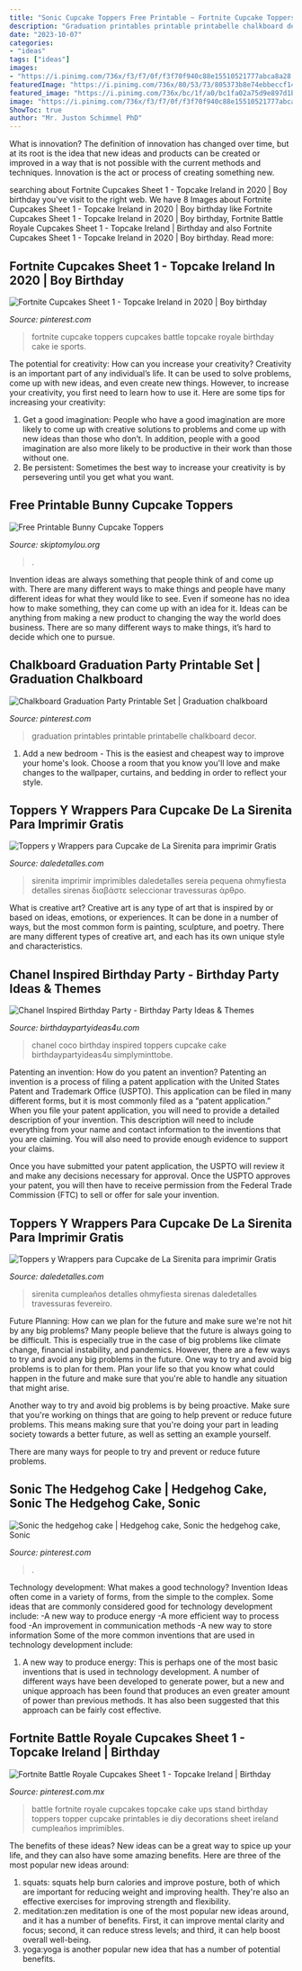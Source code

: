 ```yaml
---
title: "Sonic Cupcake Toppers Free Printable ~ Fortnite Cupcake Toppers Cupcakes Battle Topcake Royale Birthday Cake Ie Sports"
description: "Graduation printables printable printabelle chalkboard decor"
date: "2023-10-07"
categories:
- "ideas"
tags: ["ideas"]
images:
- "https://i.pinimg.com/736x/f3/f7/0f/f3f70f940c88e15510521777abca8a28.jpg"
featuredImage: "https://i.pinimg.com/736x/80/53/73/805373b8e74ebbeccf140a6efd4a27dc.jpg"
featured_image: "https://i.pinimg.com/736x/bc/1f/a0/bc1fa02a75d9e897d1baf8c0d2e897ac.jpg"
image: "https://i.pinimg.com/736x/f3/f7/0f/f3f70f940c88e15510521777abca8a28.jpg"
ShowToc: true
author: "Mr. Juston Schimmel PhD"
---
```



What is innovation?
The definition of innovation has changed over time, but at its root is the idea that new ideas and products can be created or improved in a way that is not possible with the current methods and techniques. Innovation is the act or process of creating something new.

	

		
searching about Fortnite Cupcakes Sheet 1 - Topcake Ireland in 2020 | Boy birthday you've visit to the right web. We have 8 Images about Fortnite Cupcakes Sheet 1 - Topcake Ireland in 2020 | Boy birthday like Fortnite Cupcakes Sheet 1 - Topcake Ireland in 2020 | Boy birthday, Fortnite Battle Royale Cupcakes Sheet 1 - Topcake Ireland | Birthday and also Fortnite Cupcakes Sheet 1 - Topcake Ireland in 2020 | Boy birthday. Read more:
		
    
## Fortnite Cupcakes Sheet 1 - Topcake Ireland In 2020 | Boy Birthday

<img loading=lazy src="https://i.pinimg.com/736x/bc/1f/a0/bc1fa02a75d9e897d1baf8c0d2e897ac.jpg" onerror="this.onerror=null;this.src='https://tse1.mm.bing.net/th?id=OIP.5J5xC-cMyzYsae388zziQwHaKe&amp;pid=15.1';" alt="Fortnite Cupcakes Sheet 1 - Topcake Ireland in 2020 | Boy birthday">

_Source: pinterest.com_

>fortnite cupcake toppers cupcakes battle topcake royale birthday cake ie sports. 

	

The potential for creativity: How can you increase your creativity?
Creativity is an important part of any individual’s life. It can be used to solve problems, come up with new ideas, and even create new things. However, to increase your creativity, you first need to learn how to use it. Here are some tips for increasing your creativity: 
1. Get a good imagination: People who have a good imagination are more likely to come up with creative solutions to problems and come up with new ideas than those who don’t. In addition, people with a good imagination are also more likely to be productive in their work than those without one. 
2. Be persistent: Sometimes the best way to increase your creativity is by persevering until you get what you want.

    
## Free Printable Bunny Cupcake Toppers

<img loading=lazy src="http://www.skiptomylou.org/wp-content/uploads/2009/04/eastercupcaketopper1-1.jpg" onerror="this.onerror=null;this.src='https://tse3.mm.bing.net/th?id=OIP.49PfAkXvposGoyRzjlvTZgAAAA&amp;pid=15.1';" alt="Free Printable Bunny Cupcake Toppers">

_Source: skiptomylou.org_

>. 

	

Invention ideas are always something that people think of and come up with. There are many different ways to make things and people have many different ideas for what they would like to see. Even if someone has no idea how to make something, they can come up with an idea for it. Ideas can be anything from making a new product to changing the way the world does business. There are so many different ways to make things, it’s hard to decide which one to pursue.

    
## Chalkboard Graduation Party Printable Set | Graduation Chalkboard

<img loading=lazy src="https://i.pinimg.com/736x/36/69/2b/36692bf315969ab7e9cc5ad09f67efc0--graduation-ideas-graduation-printables.jpg" onerror="this.onerror=null;this.src='https://tse4.mm.bing.net/th?id=OIP.oYx3eyDzcaflWRRzLOT8aQHaNj&amp;pid=15.1';" alt="Chalkboard Graduation Party Printable Set | Graduation chalkboard">

_Source: pinterest.com_

>graduation printables printable printabelle chalkboard decor. 

	

1. Add a new bedroom - This is the easiest and cheapest way to improve your home's look. Choose a room that you know you'll love and make changes to the wallpaper, curtains, and bedding in order to reflect your style.

    
## Toppers Y Wrappers Para Cupcake De La Sirenita Para Imprimir Gratis

<img loading=lazy src="https://i2.wp.com/www.daledetalles.com/wp-content/uploads/2016/02/princesa-ariel6.png" onerror="this.onerror=null;this.src='https://tse1.mm.bing.net/th?id=OIP.yefkLDnFNalr5BkrHDKuPAHaCV&amp;pid=15.1';" alt="Toppers y Wrappers para Cupcake de La Sirenita para imprimir Gratis">

_Source: daledetalles.com_

>sirenita imprimir imprimibles daledetalles sereia pequena ohmyfiesta detalles sirenas διαβάστε seleccionar travessuras άρθρο. 

	

What is creative art?
Creative art is any type of art that is inspired by or based on ideas, emotions, or experiences. It can be done in a number of ways, but the most common form is painting, sculpture, and poetry. There are many different types of creative art, and each has its own unique style and characteristics.

    
## Chanel Inspired Birthday Party - Birthday Party Ideas &amp; Themes

<img loading=lazy src="https://i0.wp.com/www.birthdaypartyideas4u.com/wp-content/uploads/2015/03/coco-chanel-inspired-birthday-party-cupcake-toppers.jpg" onerror="this.onerror=null;this.src='https://tse3.mm.bing.net/th?id=OIP.ro-w84BjA4Qkk4qsALhWKgHaLH&amp;pid=15.1';" alt="Chanel Inspired Birthday Party - Birthday Party Ideas &amp; Themes">

_Source: birthdaypartyideas4u.com_

>chanel coco birthday inspired toppers cupcake cake birthdaypartyideas4u simplyminttobe. 

	

Patenting an invention: How do you patent an invention?
Patenting an invention is a process of filing a patent application with the United States Patent and Trademark Office (USPTO). This application can be filed in many different forms, but it is most commonly filed as a “patent application.”
When you file your patent application, you will need to provide a detailed description of your invention. This description will need to include everything from your name and contact information to the inventions that you are claiming. You will also need to provide enough evidence to support your claims.

Once you have submitted your patent application, the USPTO will review it and make any decisions necessary for approval. Once the USPTO approves your patent, you will then have to receive permission from the Federal Trade Commission (FTC) to sell or offer for sale your invention.

    
## Toppers Y Wrappers Para Cupcake De La Sirenita Para Imprimir Gratis

<img loading=lazy src="https://i0.wp.com/www.daledetalles.com/wp-content/uploads/2016/02/princesa-ariel-3.png" onerror="this.onerror=null;this.src='https://tse1.mm.bing.net/th?id=OIP.Dpx8LIpTPlY6RJoEWDvLgQHaH5&amp;pid=15.1';" alt="Toppers y Wrappers para Cupcake de La Sirenita para imprimir Gratis">

_Source: daledetalles.com_

>sirenita cumpleaños detalles ohmyfiesta sirenas daledetalles travessuras fevereiro. 

	

Future Planning: How can we plan for the future and make sure we're not hit by any big problems?
Many people believe that the future is always going to be difficult. This is especially true in the case of big problems like climate change, financial instability, and pandemics. However, there are a few ways to try and avoid any big problems in the future. 
One way to try and avoid big problems is to plan for them. Plan your life so that you know what could happen in the future and make sure that you're able to handle any situation that might arise. 

Another way to try and avoid big problems is by being proactive. Make sure that you're working on things that are going to help prevent or reduce future problems. This means making sure that you're doing your part in leading society towards a better future, as well as setting an example yourself. 

There are many ways for people to try and prevent or reduce future problems.

    
## Sonic The Hedgehog Cake | Hedgehog Cake, Sonic The Hedgehog Cake, Sonic

<img loading=lazy src="https://i.pinimg.com/736x/f3/f7/0f/f3f70f940c88e15510521777abca8a28.jpg" onerror="this.onerror=null;this.src='https://tse1.mm.bing.net/th?id=OIP.wpXjUnW4kgg7qddjX4aVvgHaJ4&amp;pid=15.1';" alt="Sonic the hedgehog cake | Hedgehog cake, Sonic the hedgehog cake, Sonic">

_Source: pinterest.com_

>. 

	

Technology development: What makes a good technology?
Invention Ideas often come in a variety of forms, from the simple to the complex. Some ideas that are commonly considered good for technology development include: 
-A new way to produce energy 
-A more efficient way to process food 
-An improvement in communication methods 
-A new way to store information 
Some of the more common inventions that are used in technology development include:


1) A new way to produce energy: This is perhaps one of the most basic inventions that is used in technology development. A number of different ways have been developed to generate power, but a new and unique approach has been found that produces an even greater amount of power than previous methods. It has also been suggested that this approach can be fairly cost effective.

    
## Fortnite Battle Royale Cupcakes Sheet 1 - Topcake Ireland | Birthday

<img loading=lazy src="https://i.pinimg.com/736x/80/53/73/805373b8e74ebbeccf140a6efd4a27dc.jpg" onerror="this.onerror=null;this.src='https://tse4.mm.bing.net/th?id=OIP.e-_rg2m_HQDocomALsdnFwHaJ4&amp;pid=15.1';" alt="Fortnite Battle Royale Cupcakes Sheet 1 - Topcake Ireland | Birthday">

_Source: pinterest.com.mx_

>battle fortnite royale cupcakes topcake cake ups stand birthday toppers topper cupcake printables ie diy decorations sheet ireland cumpleaños imprimibles. 

	

The benefits of these ideas?
New ideas can be a great way to spice up your life, and they can also have some amazing benefits. Here are three of the most popular new ideas around: 
1. squats: squats help burn calories and improve posture, both of which are important for reducing weight and improving health. They're also an effective exercises for improving strength and flexibility. 
2. meditation:zen meditation is one of the most popular new ideas around, and it has a number of benefits. First, it can improve mental clarity and focus; second, it can reduce stress levels; and third, it can help boost overall well-being. 
3. yoga:yoga is another popular new idea that has a number of potential benefits.

